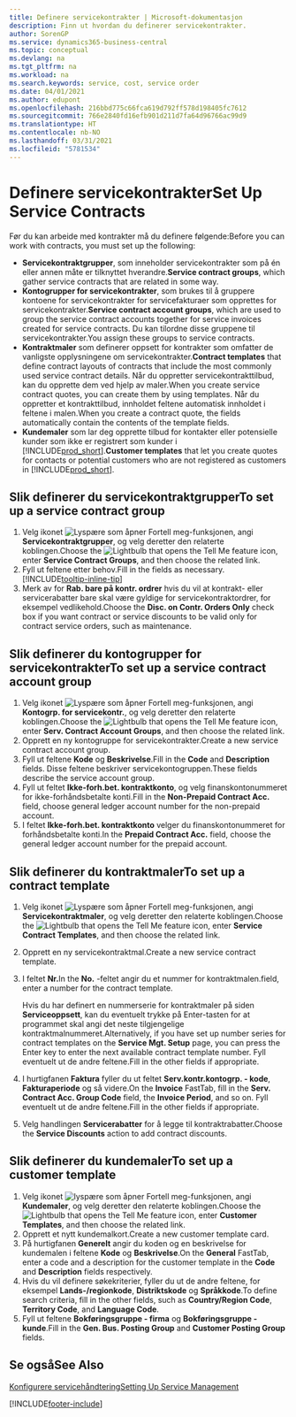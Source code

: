 ```yaml
---
title: Definere servicekontrakter | Microsoft-dokumentasjon
description: Finn ut hvordan du definerer servicekontrakter.
author: SorenGP
ms.service: dynamics365-business-central
ms.topic: conceptual
ms.devlang: na
ms.tgt_pltfrm: na
ms.workload: na
ms.search.keywords: service, cost, service order
ms.date: 04/01/2021
ms.author: edupont
ms.openlocfilehash: 216bbd775c66fca619d792ff578d198405fc7612
ms.sourcegitcommit: 766e2840fd16efb901d211d7fa64d96766ac99d9
ms.translationtype: HT
ms.contentlocale: nb-NO
ms.lasthandoff: 03/31/2021
ms.locfileid: "5781534"
---
```

# <a name="set-up-service-contracts"></a><span data-ttu-id="6129a-103">Definere servicekontrakter</span><span class="sxs-lookup"><span data-stu-id="6129a-103">Set Up Service Contracts</span></span>
<span data-ttu-id="6129a-104">Før du kan arbeide med kontrakter må du definere følgende:</span><span class="sxs-lookup"><span data-stu-id="6129a-104">Before you can work with contracts, you must set up the following:</span></span> 

* <span data-ttu-id="6129a-105">**Servicekontraktgrupper**, som inneholder servicekontrakter som på én eller annen måte er tilknyttet hverandre.</span><span class="sxs-lookup"><span data-stu-id="6129a-105">**Service contract groups**, which gather service contracts that are related in some way.</span></span>
* <span data-ttu-id="6129a-106">**Kontogrupper for servicekontrakter**, som brukes til å gruppere kontoene for servicekontrakter for servicefakturaer som opprettes for servicekontrakter.</span><span class="sxs-lookup"><span data-stu-id="6129a-106">**Service contract account groups**, which are used to group the service contract accounts together for service invoices created for service contracts.</span></span> <span data-ttu-id="6129a-107">Du kan tilordne disse gruppene til servicekontrakter.</span><span class="sxs-lookup"><span data-stu-id="6129a-107">You assign these groups to service contracts.</span></span>  
* <span data-ttu-id="6129a-108">**Kontraktmaler** som definerer oppsett for kontrakter som omfatter de vanligste opplysningene om servicekontrakter.</span><span class="sxs-lookup"><span data-stu-id="6129a-108">**Contract templates** that define contract layouts of contracts that include the most commonly used service contract details.</span></span> <span data-ttu-id="6129a-109">Når du oppretter servicekontrakttilbud, kan du opprette dem ved hjelp av maler.</span><span class="sxs-lookup"><span data-stu-id="6129a-109">When you create service contract quotes, you can create them by using templates.</span></span> <span data-ttu-id="6129a-110">Når du oppretter et kontrakttilbud, innholdet feltene automatisk innholdet i feltene i malen.</span><span class="sxs-lookup"><span data-stu-id="6129a-110">When you create a contract quote, the fields automatically contain the contents of the template fields.</span></span>
* <span data-ttu-id="6129a-111">**Kundemaler** som lar deg opprette tilbud for kontakter eller potensielle kunder som ikke er registrert som kunder i [!INCLUDE[prod_short](includes/prod_short.md)].</span><span class="sxs-lookup"><span data-stu-id="6129a-111">**Customer templates** that let you create quotes for contacts or potential customers who are not registered as customers in [!INCLUDE[prod_short](includes/prod_short.md)].</span></span>  

## <a name="to-set-up-a-service-contract-group"></a><span data-ttu-id="6129a-112">Slik definerer du servicekontraktgrupper</span><span class="sxs-lookup"><span data-stu-id="6129a-112">To set up a service contract group</span></span>  
1. <span data-ttu-id="6129a-113">Velg ikonet ![Lyspære som åpner Fortell meg-funksjonen](media/ui-search/search_small.png "Fortell hva du vil gjøre"), angi **Servicekontraktgrupper**, og velg deretter den relaterte koblingen.</span><span class="sxs-lookup"><span data-stu-id="6129a-113">Choose the ![Lightbulb that opens the Tell Me feature](media/ui-search/search_small.png "Tell me what you want to do") icon, enter **Service Contract Groups**, and then choose the related link.</span></span>  
2. <span data-ttu-id="6129a-114">Fyll ut feltene etter behov.</span><span class="sxs-lookup"><span data-stu-id="6129a-114">Fill in the fields as necessary.</span></span> [!INCLUDE[tooltip-inline-tip](includes/tooltip-inline-tip_md.md)]
3. <span data-ttu-id="6129a-115">Merk av for **Rab. bare på kontr. ordrer** hvis du vil at kontrakt- eller servicerabatter bare skal være gyldige for servicekontraktordrer, for eksempel vedlikehold.</span><span class="sxs-lookup"><span data-stu-id="6129a-115">Choose the **Disc. on Contr. Orders Only** check box if you want contract or service discounts to be valid only for contract service orders, such as maintenance.</span></span>  

## <a name="to-set-up-a-service-contract-account-group"></a><span data-ttu-id="6129a-116">Slik definerer du kontogrupper for servicekontrakter</span><span class="sxs-lookup"><span data-stu-id="6129a-116">To set up a service contract account group</span></span>  
1. <span data-ttu-id="6129a-117">Velg ikonet ![Lyspære som åpner Fortell meg-funksjonen](media/ui-search/search_small.png "Fortell hva du vil gjøre"), angi **Kontogrp. for servicekontr.**, og velg deretter den relaterte koblingen.</span><span class="sxs-lookup"><span data-stu-id="6129a-117">Choose the ![Lightbulb that opens the Tell Me feature](media/ui-search/search_small.png "Tell me what you want to do") icon, enter **Serv. Contract Account Groups**, and then choose the related link.</span></span>  
2. <span data-ttu-id="6129a-118">Opprett en ny kontogruppe for servicekontrakter.</span><span class="sxs-lookup"><span data-stu-id="6129a-118">Create a new service contract account group.</span></span>   
3. <span data-ttu-id="6129a-119">Fyll ut feltene **Kode** og **Beskrivelse**.</span><span class="sxs-lookup"><span data-stu-id="6129a-119">Fill in the **Code** and **Description** fields.</span></span> <span data-ttu-id="6129a-120">Disse feltene beskriver servicekontogruppen.</span><span class="sxs-lookup"><span data-stu-id="6129a-120">These fields describe the service account group.</span></span>  
4. <span data-ttu-id="6129a-121">Fyll ut feltet **Ikke-forh.bet. kontraktkonto**, og velg finanskontonummeret for ikke-forhåndsbetalte konti.</span><span class="sxs-lookup"><span data-stu-id="6129a-121">Fill in the **Non-Prepaid Contract Acc.** field, choose general ledger account number for the non-prepaid account.</span></span>  
5. <span data-ttu-id="6129a-122">I feltet **Ikke-forh.bet. kontraktkonto** velger du finanskontonummeret for forhåndsbetalte konti.</span><span class="sxs-lookup"><span data-stu-id="6129a-122">In the **Prepaid Contract Acc.** field, choose the general ledger account number for the prepaid account.</span></span>  

## <a name="to-set-up-a-contract-template"></a><span data-ttu-id="6129a-123">Slik definerer du kontraktmaler</span><span class="sxs-lookup"><span data-stu-id="6129a-123">To set up a contract template</span></span>  
1. <span data-ttu-id="6129a-124">Velg ikonet ![Lyspære som åpner Fortell meg-funksjonen](media/ui-search/search_small.png "Fortell hva du vil gjøre"), angi **Servicekontraktmaler**, og velg deretter den relaterte koblingen.</span><span class="sxs-lookup"><span data-stu-id="6129a-124">Choose the ![Lightbulb that opens the Tell Me feature](media/ui-search/search_small.png "Tell me what you want to do") icon, enter **Service Contract Templates**, and then choose the related link.</span></span>  
2. <span data-ttu-id="6129a-125">Opprett en ny servicekontraktmal.</span><span class="sxs-lookup"><span data-stu-id="6129a-125">Create a new service contract template.</span></span>  
3. <span data-ttu-id="6129a-126">I feltet **Nr.**</span><span class="sxs-lookup"><span data-stu-id="6129a-126">In the **No.**</span></span> <span data-ttu-id="6129a-127">-feltet angir du et nummer for kontraktmalen.</span><span class="sxs-lookup"><span data-stu-id="6129a-127">field, enter a number for the contract template.</span></span>  
  
     <span data-ttu-id="6129a-128">Hvis du har definert en nummerserie for kontraktmaler på siden **Serviceoppsett**, kan du eventuelt trykke på Enter-tasten for at programmet skal angi det neste tilgjengelige kontraktmalnummeret.</span><span class="sxs-lookup"><span data-stu-id="6129a-128">Alternatively, if you have set up number series for contract templates on the **Service Mgt. Setup** page, you can press the Enter key to enter the next available contract template number.</span></span> <span data-ttu-id="6129a-129">Fyll eventuelt ut de andre feltene.</span><span class="sxs-lookup"><span data-stu-id="6129a-129">Fill in the other fields if appropriate.</span></span>  
  
4. <span data-ttu-id="6129a-130">I hurtigfanen **Faktura** fyller du ut feltet **Serv.kontr.kontogrp. - kode**, **Fakturaperiode** og så videre.</span><span class="sxs-lookup"><span data-stu-id="6129a-130">On the **Invoice** FastTab, fill in the **Serv. Contract Acc. Group Code** field, the **Invoice Period**, and so on.</span></span> <span data-ttu-id="6129a-131">Fyll eventuelt ut de andre feltene.</span><span class="sxs-lookup"><span data-stu-id="6129a-131">Fill in the other fields if appropriate.</span></span>  
5. <span data-ttu-id="6129a-132">Velg handlingen **Servicerabatter** for å legge til kontraktrabatter.</span><span class="sxs-lookup"><span data-stu-id="6129a-132">Choose the **Service Discounts** action to add contract discounts.</span></span>  

## <a name="to-set-up-a-customer-template"></a><span data-ttu-id="6129a-133">Slik definerer du kundemaler</span><span class="sxs-lookup"><span data-stu-id="6129a-133">To set up a customer template</span></span>  
1. <span data-ttu-id="6129a-134">Velg ikonet ![lyspære som åpner Fortell meg-funksjonen](media/ui-search/search_small.png "Fortell hva du vil gjøre"), angi **Kundemaler**, og velg deretter den relaterte koblingen.</span><span class="sxs-lookup"><span data-stu-id="6129a-134">Choose the ![Lightbulb that opens the Tell Me feature](media/ui-search/search_small.png "Tell me what you want to do") icon, enter **Customer Templates**, and then choose the related link.</span></span>  
2. <span data-ttu-id="6129a-135">Opprett et nytt kundemalkort.</span><span class="sxs-lookup"><span data-stu-id="6129a-135">Create a new customer template card.</span></span>  
3. <span data-ttu-id="6129a-136">På hurtigfanen **Generelt** angir du koden og en beskrivelse for kundemalen i feltene **Kode** og **Beskrivelse**.</span><span class="sxs-lookup"><span data-stu-id="6129a-136">On the **General** FastTab, enter a code and a description for the customer template in the **Code** and **Description** fields respectively.</span></span> 
4. <span data-ttu-id="6129a-137">Hvis du vil definere søkekriterier, fyller du ut de andre feltene, for eksempel **Lands-/regionkode**, **Distriktskode** og **Språkkode**.</span><span class="sxs-lookup"><span data-stu-id="6129a-137">To define search criteria, fill in the other fields, such as **Country/Region Code**, **Territory Code**, and **Language Code**.</span></span>  
5. <span data-ttu-id="6129a-138">Fyll ut feltene **Bokføringsgruppe - firma** og **Bokføringsgruppe - kunde**.</span><span class="sxs-lookup"><span data-stu-id="6129a-138">Fill in the **Gen. Bus. Posting Group** and **Customer Posting Group** fields.</span></span>  

## <a name="see-also"></a><span data-ttu-id="6129a-139">Se også</span><span class="sxs-lookup"><span data-stu-id="6129a-139">See Also</span></span>
[<span data-ttu-id="6129a-140">Konfigurere servicehåndtering</span><span class="sxs-lookup"><span data-stu-id="6129a-140">Setting Up Service Management</span></span>](service-setup-service.md)

[!INCLUDE[footer-include](includes/footer-banner.md)]